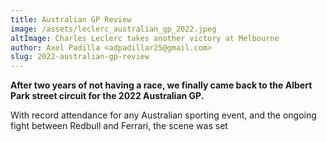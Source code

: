 ```yaml
---
title: Australian GP Review
image: /assets/leclerc_australian_gp_2022.jpeg
altImage: Charles Leclerc takes another victory at Melbourne
author: Axel Padilla <adpadillar25@gmail.com>
slug: 2022-australian-gp-review
---
```

**After two years of not having a race, we finally came back to the Albert Park street circuit for the 2022 Australian GP.**

With record attendance for any Australian sporting event, and the ongoing fight between Redbull and Ferrari, the scene was set